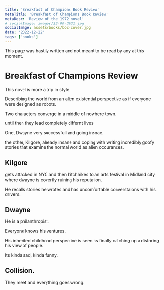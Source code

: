```yaml
---
title: 'Breakfast of Champions Book Review'
metaTitle: 'Breakfast of Champions Book Review'
metaDesc: 'Review of the 1972 novel'
# socialImage: images/22-09-2021.jpg
socialImage: assets/books/boc-cover.jpg
date: '2022-12-22'
tags: ['books']
---
```


This page was hastily written and not meant to be read by any at this moment.


# Breakfast of Champions Review

This novel is more a trip in style.

Describing the world from an alien existential perspective as if everyone were designed as robots.

Two characters converge in a middle of nowhere town.

until then they lead completely differnt lives.

One, Dwayne very successfull and going insnae. 

the other, Kilgore, already insane and coping with writing incredibly goofy stories that examine the normal world as alien occurances. 


## Kilgore 

gets attacked in NYC and then hitchhikes to an arts festival in Midland city where dwayne is covertly ruining his reputation.

He recalls stories he wrotes and has uncomfortable converstaions with his drivers.

## Dwayne

He is a philanthropist.

Everyone knows his ventures.

His inherited childhood perspective is seen as finally catching up a distoring his view of people. 

Its kinda sad, kinda funny.

## Collision.

They meet and everything goes wrong.